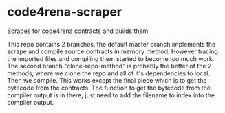# code4rena-scraper
Scrapes for code4rena contracts and builds them

This repo contains 2 branches, the default master branch implements the scrape and compile source contracts in memory method. However tracing the imported files and compiling them started to become too much work. The second branch "clone-repo-method" is probably the better of the 2 methods, where we clone the repo and all of it's dependencies to local. Then we compile. This works except the final piece which is to get the bytecode from the contracts. The function to get the bytecode from the compiler output is in there, just need to add the filename to index into the compiler output.

